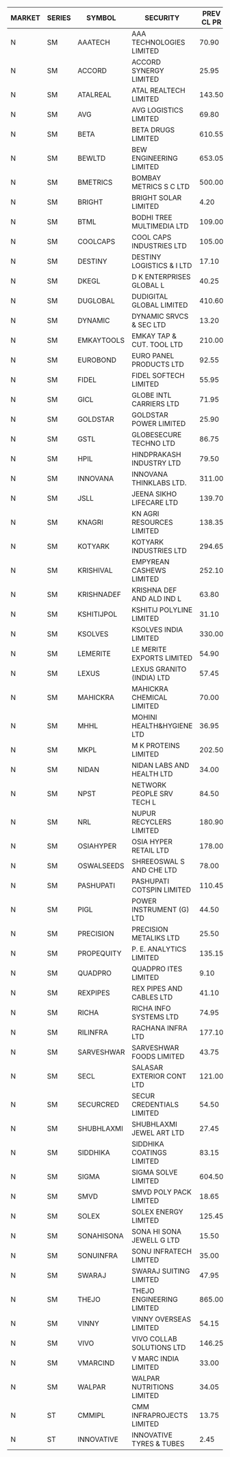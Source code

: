 


| MARKET | SERIES | SYMBOL | SECURITY | PREV CL PR | OPEN PRICE | HIGH PRICE | LOW PRICE | CLOSE PRICE | NET TRDVAL | NET TRDQTY | CORP IND | HI 52 WK | LO 52 WK |
| ----- | ----- | ----- | ----- | ----- | ----- | ----- | ----- | ----- | ----- | ----- | ----- | ----- | ----- |
| N | SM | AAATECH | AAA TECHNOLOGIES LIMITED | 70.90 | 71.00 | 71.75 | 70.00 | 71.75 | 853500.00 | 12000 |  | 78.00 | 44.00 |
| N | SM | ACCORD | ACCORD SYNERGY LIMITED | 25.95 | 24.70 | 24.70 | 24.70 | 24.70 | 98800.00 | 4000 |  | 37.30 | 14.95 |
| N | SM | ATALREAL | ATAL REALTECH LIMITED | 143.50 | 142.00 | 145.00 | 142.00 | 144.45 | 3464640.00 | 24000 |  | 188.40 | 39.00 |
| N | SM | AVG | AVG LOGISTICS LIMITED | 69.80 | 66.35 | 72.85 | 66.35 | 72.85 | 167040.00 | 2400 |  | 85.00 | 51.10 |
| N | SM | BETA | BETA DRUGS LIMITED | 610.55 | 657.50 | 657.50 | 605.30 | 609.70 | 9885990.00 | 16000 |  | 1024.40 | 284.10 |
| N | SM | BEWLTD | BEW ENGINEERING LIMITED | 653.05 | 650.05 | 659.95 | 650.00 | 657.35 | 1794312.50 | 2750 |  | 1187.20 | 228.15 |
| N | SM | BMETRICS | BOMBAY METRICS S C LTD | 500.00 | 509.00 | 509.00 | 509.00 | 509.00 | 610800.00 | 1200 |  | 587.05 | 117.90 |
| N | SM | BRIGHT | BRIGHT SOLAR LIMITED | 4.20 | 4.25 | 4.40 | 4.20 | 4.40 | 90450.00 | 21000 |  | 10.55 | 3.90 |
| N | SM | BTML | BODHI TREE MULTIMEDIA LTD | 109.00 | 114.00 | 114.00 | 114.00 | 114.00 | 136800.00 | 1200 |  | 174.00 | 65.00 |
| N | SM | COOLCAPS | COOL CAPS INDUSTRIES LTD | 105.00 | 105.00 | 105.00 | 103.00 | 103.00 | 624000.00 | 6000 |  | 113.70 | 41.50 |
| N | SM | DESTINY | DESTINY LOGISTICS & I LTD | 17.10 | 17.00 | 17.00 | 17.00 | 17.00 | 102000.00 | 6000 |  | 20.85 | 8.05 |
| N | SM | DKEGL | D K ENTERPRISES GLOBAL L | 40.25 | 40.25 | 40.25 | 39.10 | 39.10 | 238050.00 | 6000 |  | 72.60 | 34.70 |
| N | SM | DUGLOBAL | DUDIGITAL GLOBAL LIMITED | 410.60 | 420.00 | 420.00 | 415.00 | 420.00 | 2095000.00 | 5000 |  | 489.00 | 95.00 |
| N | SM | DYNAMIC | DYNAMIC SRVCS & SEC LTD | 13.20 | 14.10 | 14.10 | 14.10 | 14.10 | 28200.00 | 2000 |  | 57.70 | 13.00 |
| N | SM | EMKAYTOOLS | EMKAY TAP & CUT. TOOL LTD | 210.00 | 217.95 | 217.95 | 217.95 | 217.95 | 130770.00 | 600 |  | 306.00 | 109.00 |
| N | SM | EUROBOND | EURO PANEL PRODUCTS LTD | 92.55 | 94.75 | 96.50 | 94.75 | 96.00 | 1907800.00 | 20000 |  | 147.65 | 72.05 |
| N | SM | FIDEL | FIDEL SOFTECH LIMITED | 55.95 | 60.65 | 63.00 | 58.90 | 60.70 | 24892950.00 | 411000 |  | 63.00 | 58.90 |
| N | SM | GICL | GLOBE INTL CARRIERS LTD | 71.95 | 70.20 | 74.45 | 68.75 | 70.15 | 5790375.00 | 82500 |  | 74.45 | 17.15 |
| N | SM | GOLDSTAR | GOLDSTAR POWER LIMITED | 25.90 | 25.90 | 27.15 | 25.90 | 27.15 | 318300.00 | 12000 |  | 28.55 | 20.00 |
| N | SM | GSTL | GLOBESECURE TECHNO LTD | 86.75 | 91.05 | 91.05 | 91.05 | 91.05 | 1821000.00 | 20000 |  | 91.05 | 55.00 |
| N | SM | HPIL | HINDPRAKASH INDUSTRY LTD | 79.50 | 80.95 | 81.00 | 80.95 | 81.00 | 485850.00 | 6000 |  | 93.90 | 45.40 |
| N | SM | INNOVANA | INNOVANA THINKLABS LTD. | 311.00 | 326.00 | 326.00 | 326.00 | 326.00 | 326000.00 | 1000 |  | 478.00 | 119.25 |
| N | SM | JSLL | JEENA SIKHO LIFECARE LTD | 139.70 | 136.40 | 139.50 | 136.40 | 138.00 | 1787950.00 | 13000 |  | 182.50 | 133.50 |
| N | SM | KNAGRI | KN AGRI RESOURCES LIMITED | 138.35 | 145.00 | 145.00 | 136.55 | 138.80 | 4923760.00 | 35200 |  | 261.00 | 130.00 |
| N | SM | KOTYARK | KOTYARK INDUSTRIES LTD | 294.65 | 295.00 | 304.00 | 280.05 | 302.65 | 1894560.00 | 6400 |  | 402.00 | 67.90 |
| N | SM | KRISHIVAL | EMPYREAN CASHEWS LIMITED | 252.10 | 259.90 | 264.70 | 259.90 | 264.70 | 4721400.00 | 18000 |  | 321.65 | 68.00 |
| N | SM | KRISHNADEF | KRISHNA DEF AND ALD IND L | 63.80 | 62.15 | 62.15 | 60.65 | 60.65 | 2016000.00 | 33000 |  | 118.35 | 57.00 |
| N | SM | KSHITIJPOL | KSHITIJ POLYLINE LIMITED | 31.10 | 32.00 | 32.10 | 32.00 | 32.00 | 1045650.60 | 32662 |  | 45.65 | 22.95 |
| N | SM | KSOLVES | KSOLVES INDIA LIMITED | 330.00 | 330.70 | 352.00 | 330.05 | 350.00 | 3743300.00 | 10800 |  | 753.40 | 292.60 |
| N | SM | LEMERITE | LE MERITE EXPORTS LIMITED | 54.90 | 54.20 | 56.90 | 53.15 | 56.60 | 1920000.00 | 35200 |  | 77.20 | 52.50 |
| N | SM | LEXUS | LEXUS GRANITO (INDIA) LTD | 57.45 | 60.30 | 60.30 | 60.30 | 60.30 | 180900.00 | 3000 |  | 77.00 | 10.30 |
| N | SM | MAHICKRA | MAHICKRA CHEMICAL LIMITED | 70.00 | 71.10 | 72.90 | 69.50 | 69.50 | 426750.00 | 6000 |  | 96.50 | 61.25 |
| N | SM | MHHL | MOHINI HEALTH&HYGIENE LTD | 36.95 | 36.95 | 36.95 | 36.95 | 36.95 | 110850.00 | 3000 |  | 47.40 | 19.15 |
| N | SM | MKPL | M K PROTEINS LIMITED | 202.50 | 203.00 | 211.75 | 203.00 | 211.75 | 829500.00 | 4000 |  | 215.00 | 81.00 |
| N | SM | NIDAN | NIDAN LABS AND HEALTH LTD | 34.00 | 34.00 | 34.50 | 32.75 | 33.50 | 533550.00 | 16000 |  | 70.70 | 32.20 |
| N | SM | NPST | NETWORK PEOPLE SRV TECH L | 84.50 | 89.00 | 89.00 | 81.25 | 81.25 | 6048800.00 | 68800 |  | 92.50 | 49.05 |
| N | SM | NRL | NUPUR RECYCLERS LIMITED | 180.90 | 189.80 | 198.00 | 183.00 | 195.00 | 14332780.00 | 75900 |  | 316.05 | 124.20 |
| N | SM | OSIAHYPER | OSIA HYPER RETAIL LTD | 178.00 | 188.00 | 188.00 | 188.00 | 188.00 | 120320.00 | 640 |  | 397.00 | 157.00 |
| N | SM | OSWALSEEDS | SHREEOSWAL S AND CHE LTD | 78.00 | 81.40 | 81.40 | 74.10 | 74.10 | 622000.00 | 8000 |  | 103.00 | 30.60 |
| N | SM | PASHUPATI | PASHUPATI COTSPIN LIMITED | 110.45 | 114.00 | 114.00 | 114.00 | 114.00 | 182400.00 | 1600 |  | 170.00 | 63.30 |
| N | SM | PIGL | POWER INSTRUMENT (G) LTD | 44.50 | 44.50 | 45.50 | 44.50 | 45.50 | 180000.00 | 4000 |  | 88.60 | 37.75 |
| N | SM | PRECISION | PRECISION METALIKS LTD | 25.50 | 26.00 | 29.40 | 26.00 | 28.20 | 380600.00 | 14000 |  | 55.95 | 23.65 |
| N | SM | PROPEQUITY | P. E. ANALYTICS LIMITED | 135.15 | 136.00 | 143.95 | 136.00 | 137.05 | 670800.00 | 4800 |  | 204.10 | 135.00 |
| N | SM | QUADPRO | QUADPRO ITES LIMITED | 9.10 | 8.80 | 8.80 | 8.40 | 8.60 | 510900.00 | 60000 |  | 18.80 | 8.40 |
| N | SM | REXPIPES | REX PIPES AND CABLES LTD | 41.10 | 42.55 | 43.15 | 42.15 | 43.15 | 1546800.00 | 36000 |  | 64.35 | 26.00 |
| N | SM | RICHA | RICHA INFO SYSTEMS LTD | 74.95 | 62.45 | 62.45 | 62.45 | 62.45 | 62450.00 | 1000 |  | 104.95 | 56.00 |
| N | SM | RILINFRA | RACHANA INFRA LTD | 177.10 | 192.00 | 212.50 | 184.00 | 212.50 | 50112250.00 | 247000 |  | 212.50 | 184.00 |
| N | SM | SARVESHWAR | SARVESHWAR FOODS LIMITED | 43.75 | 45.90 | 45.90 | 43.05 | 45.90 | 215760.00 | 4800 |  | 67.65 | 17.10 |
| N | SM | SECL | SALASAR EXTERIOR CONT LTD | 121.00 | 125.90 | 127.00 | 120.00 | 122.00 | 614900.00 | 5000 |  | 143.00 | 19.50 |
| N | SM | SECURCRED | SECUR CREDENTIALS LIMITED | 54.50 | 54.50 | 55.50 | 54.50 | 54.50 | 619290.00 | 11340 |  | 145.00 | 17.50 |
| N | SM | SHUBHLAXMI | SHUBHLAXMI JEWEL ART LTD | 27.45 | 28.40 | 28.40 | 26.15 | 27.95 | 110650.00 | 4000 |  | 41.65 | 11.20 |
| N | SM | SIDDHIKA | SIDDHIKA COATINGS LIMITED | 83.15 | 86.10 | 86.10 | 86.10 | 86.10 | 172200.00 | 2000 |  | 102.30 | 55.60 |
| N | SM | SIGMA | SIGMA SOLVE LIMITED | 604.50 | 574.30 | 604.40 | 574.30 | 604.40 | 1794960.00 | 3000 |  | 745.75 | 150.00 |
| N | SM | SMVD | SMVD POLY PACK LIMITED | 18.65 | 17.80 | 17.80 | 17.75 | 17.75 | 71100.00 | 4000 |  | 29.50 | 11.75 |
| N | SM | SOLEX | SOLEX ENERGY LIMITED | 125.45 | 131.70 | 131.70 | 131.70 | 131.70 | 263400.00 | 2000 |  | 210.35 | 42.50 |
| N | SM | SONAHISONA | SONA HI SONA JEWELL G LTD | 15.50 | 13.50 | 14.00 | 13.10 | 13.10 | 406000.00 | 30000 |  | 22.35 | 10.50 |
| N | SM | SONUINFRA | SONU INFRATECH LIMITED | 35.00 | 35.00 | 35.20 | 34.95 | 35.10 | 840600.00 | 24000 |  | 37.00 | 19.80 |
| N | SM | SWARAJ | SWARAJ SUITING LIMITED | 47.95 | 46.90 | 46.90 | 46.55 | 46.55 | 186900.00 | 4000 |  | 86.00 | 44.50 |
| N | SM | THEJO | THEJO ENGINEERING LIMITED | 865.00 | 865.00 | 865.00 | 850.00 | 850.00 | 257250.00 | 300 |  | 3950.00 | 802.00 |
| N | SM | VINNY | VINNY OVERSEAS LIMITED | 54.15 | 51.45 | 51.45 | 51.45 | 51.45 | 169785.00 | 3300 |  | 77.55 | 29.00 |
| N | SM | VIVO | VIVO COLLAB SOLUTIONS LTD | 146.25 | 146.25 | 146.25 | 138.95 | 138.95 | 1795360.00 | 12800 |  | 369.80 | 138.95 |
| N | SM | VMARCIND | V MARC INDIA LIMITED | 33.00 | 31.10 | 31.10 | 31.10 | 31.10 | 93300.00 | 3000 |  | 52.80 | 25.35 |
| N | SM | WALPAR | WALPAR NUTRITIONS LIMITED | 34.05 | 35.75 | 35.75 | 35.75 | 35.75 | 71500.00 | 2000 |  | 51.50 | 25.50 |
| N | ST | CMMIPL | CMM INFRAPROJECTS LIMITED | 13.75 | 13.15 | 13.90 | 13.10 | 13.90 | 368250.00 | 27000 |  | 29.45 | 6.20 |
| N | ST | INNOVATIVE | INNOVATIVE TYRES & TUBES | 2.45 | 2.35 | 2.45 | 2.35 | 2.45 | 70800.00 | 30000 |  | 37.70 | 2.35 |




